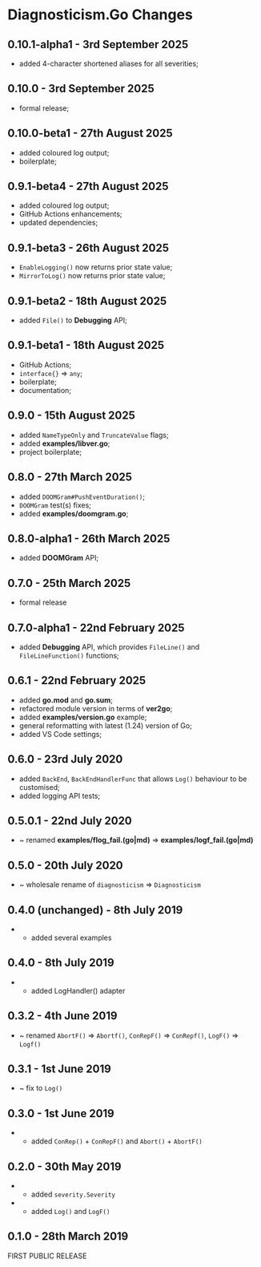 # **Diagnosticism.Go** Changes


## 0.10.1-alpha1 - 3rd September 2025

* added 4-character shortened aliases for all severities;


## 0.10.0 - 3rd September 2025

* formal release;


## 0.10.0-beta1 - 27th August 2025

* added coloured log output;
* boilerplate;


## 0.9.1-beta4 - 27th August 2025

* added coloured log output;
* GitHub Actions enhancements;
* updated dependencies;


## 0.9.1-beta3 - 26th August 2025

* `EnableLogging()` now returns prior state value;
* `MirrorToLog()` now returns prior state value;


## 0.9.1-beta2 - 18th August 2025

* added `File()` to **Debugging** API;


## 0.9.1-beta1 - 18th August 2025

* GitHub Actions;
* `interface{}` => `any`;
* boilerplate;
* documentation;


## 0.9.0 - 15th August 2025

* added `NameTypeOnly` and `TruncateValue` flags;
* added **examples/libver.go**;
* project boilerplate;


## 0.8.0 - 27th March 2025

* added `DOOMGram#PushEventDuration()`;
* `DOOMGram` test(s) fixes;
* added **examples/doomgram.go**;


## 0.8.0-alpha1 - 26th March 2025

* added **DOOMGram** API;


## 0.7.0 - 25th March 2025

* formal release


## 0.7.0-alpha1 - 22nd February 2025

* added **Debugging** API, which provides `FileLine()` and `FileLineFunction()` functions;


## 0.6.1 - 22nd February 2025

* added **go.mod** and **go.sum**;
* refactored module version in terms of **ver2go**;
* added **examples/version.go** example;
* general reformatting with latest (1.24) version of Go;
* added VS Code settings;


## 0.6.0 - 23rd July 2020

* added `BackEnd`, `BackEndHandlerFunc` that allows `Log()` behaviour to be customised;
* added logging API tests;


## 0.5.0.1 - 22nd July 2020

* ~ renamed **examples/flog_fail.(go|md)** => **examples/logf_fail.(go|md)**

## 0.5.0 - 20th July 2020

* ~ wholesale rename of ``diagnosticism`` => ``Diagnosticism``


## 0.4.0 (unchanged) - 8th July 2019

* + added several examples


## 0.4.0 - 8th July 2019

* + added LogHandler() adapter


## 0.3.2 - 4th June 2019

* ~ renamed ``AbortF()`` => ``Abortf()``, ``ConRepF()`` => ``ConRepf()``, ``LogF()`` => ``Logf()``


## 0.3.1 - 1st June 2019

* ~ fix to ``Log()``


## 0.3.0 - 1st June 2019

* + added ``ConRep()`` + ``ConRepF()`` and ``Abort()`` + ``AbortF()``


## 0.2.0 - 30th May 2019

* + added ``severity.Severity``
* + added ``Log()`` and ``LogF()``


## 0.1.0 - 28th March 2019

FIRST PUBLIC RELEASE


<!-- ########################### end of file ########################### -->

